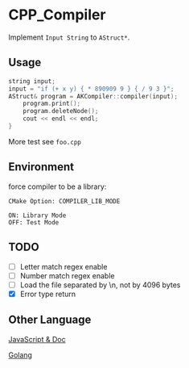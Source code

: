 # CPP_Compiler

Implement `Input String` to `AStruct*`.

## Usage

```cpp
string input;
input = "if (+ x y) { * 890909 9 } { / 9 3 }";
AStruct& program = AKCompiler::compiler(input);
    program.print();
    program.deleteNode();
    cout << endl << endl;
}
```

More test see `foo.cpp`

## Environment

force compiler to be a library:

`CMake Option: COMPILER_LIB_MODE`

    ON: Library Mode
    OFF: Test Mode

## TODO

- [ ] Letter match regex enable
- [ ] Number match regex enable
- [ ] Load the file separated by \n, not by 4096 bytes
- [x] Error type return

## Other Language

[JavaScript & Doc](https://github.com/akerdi/jslispy)

[Golang](https://github.com/akerdi/the-super-tiny-compiler)
